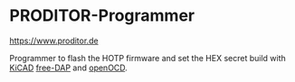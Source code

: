 # PRODITOR-Programmer

https://www.proditor.de

Programmer to flash the HOTP firmware and set the HEX secret build with [KiCAD](https://www.kicad.org/) [free-DAP](https://github.com/ataradov/free-dap) and [openOCD](https://openocd.org/).